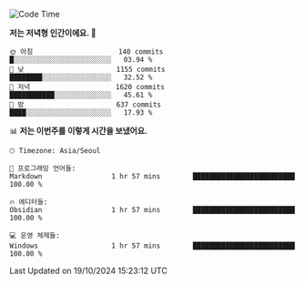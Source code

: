   <!--START_SECTION:waka-->
![Code Time](http://img.shields.io/badge/Code%20Time-435%20hrs%2038%20mins-blue)

**저는 저녁형 인간이에요. 🦉** 

```text
🌞 아침                     140 commits         █░░░░░░░░░░░░░░░░░░░░░░░░   03.94 % 
🌆 낮　                     1155 commits        ████████░░░░░░░░░░░░░░░░░   32.52 % 
🌃 저녁                     1620 commits        ███████████░░░░░░░░░░░░░░   45.61 % 
🌙 밤　                     637 commits         ████░░░░░░░░░░░░░░░░░░░░░   17.93 % 
```


📊 **저는 이번주를 이렇게 시간을 보냈어요.** 

```text
🕑︎ Timezone: Asia/Seoul

💬 프로그래밍 언어들: 
Markdown                 1 hr 57 mins        █████████████████████████   100.00 % 

🔥 에디터들: 
Obsidian                 1 hr 57 mins        █████████████████████████   100.00 % 

💻 운영 체제들: 
Windows                  1 hr 57 mins        █████████████████████████   100.00 % 
```


 Last Updated on 19/10/2024 15:23:12 UTC
<!--END_SECTION:waka-->
